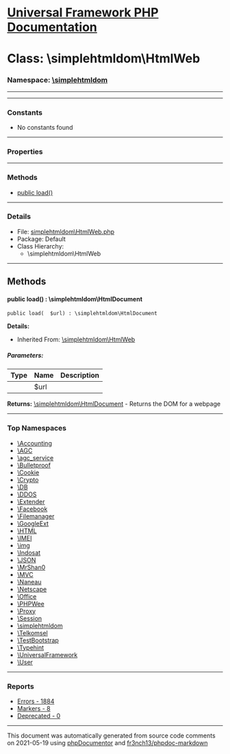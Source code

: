 # [Universal Framework PHP Documentation](../home.md)

# Class: \simplehtmldom\HtmlWeb
### Namespace: [\simplehtmldom](../namespaces/simplehtmldom.md)
---
---
### Constants
* No constants found
---
### Properties
---
### Methods
* [public load()](../classes/simplehtmldom.HtmlWeb.md#method_load)
---
### Details
* File: [simplehtmldom\HtmlWeb.php](../files/simplehtmldom.HtmlWeb.md)
* Package: Default
* Class Hierarchy:
  * \simplehtmldom\HtmlWeb

---
## Methods
<a name="method_load" class="anchor"></a>
#### public load() : \simplehtmldom\HtmlDocument

```
public load(  $url) : \simplehtmldom\HtmlDocument
```

**Details:**
* Inherited From: [\simplehtmldom\HtmlWeb](../classes/simplehtmldom.HtmlWeb.md)
##### Parameters:
| Type | Name | Description |
| ---- | ---- | ----------- |
| <code></code> | $url  |  |

**Returns:** <a href="../classes/simplehtmldom.HtmlDocument.html">\simplehtmldom\HtmlDocument</a> - Returns the DOM for a webpage



---

### Top Namespaces

* [\Accounting](../namespaces/Accounting.md)
* [\AGC](../namespaces/AGC.md)
* [\agc_service](../namespaces/agc_service.md)
* [\Bulletproof](../namespaces/Bulletproof.md)
* [\Cookie](../namespaces/Cookie.md)
* [\Crypto](../namespaces/Crypto.md)
* [\DB](../namespaces/DB.md)
* [\DDOS](../namespaces/DDOS.md)
* [\Extender](../namespaces/Extender.md)
* [\Facebook](../namespaces/Facebook.md)
* [\Filemanager](../namespaces/Filemanager.md)
* [\GoogleExt](../namespaces/GoogleExt.md)
* [\HTML](../namespaces/HTML.md)
* [\IMEI](../namespaces/IMEI.md)
* [\img](../namespaces/img.md)
* [\Indosat](../namespaces/Indosat.md)
* [\JSON](../namespaces/JSON.md)
* [\MrShan0](../namespaces/MrShan0.md)
* [\MVC](../namespaces/MVC.md)
* [\Naneau](../namespaces/Naneau.md)
* [\Netscape](../namespaces/Netscape.md)
* [\Office](../namespaces/Office.md)
* [\PHPWee](../namespaces/PHPWee.md)
* [\Proxy](../namespaces/Proxy.md)
* [\Session](../namespaces/Session.md)
* [\simplehtmldom](../namespaces/simplehtmldom.md)
* [\Telkomsel](../namespaces/Telkomsel.md)
* [\TestBootstrap](../namespaces/TestBootstrap.md)
* [\Typehint](../namespaces/Typehint.md)
* [\UniversalFramework](../namespaces/UniversalFramework.md)
* [\User](../namespaces/User.md)

---

### Reports
* [Errors - 1884](../reports/errors.md)
* [Markers - 8](../reports/markers.md)
* [Deprecated - 0](../reports/deprecated.md)

---

This document was automatically generated from source code comments on 2021-05-19 using [phpDocumentor](http://www.phpdoc.org/) and [fr3nch13/phpdoc-markdown](https://github.com/fr3nch13/phpdoc-markdown)
